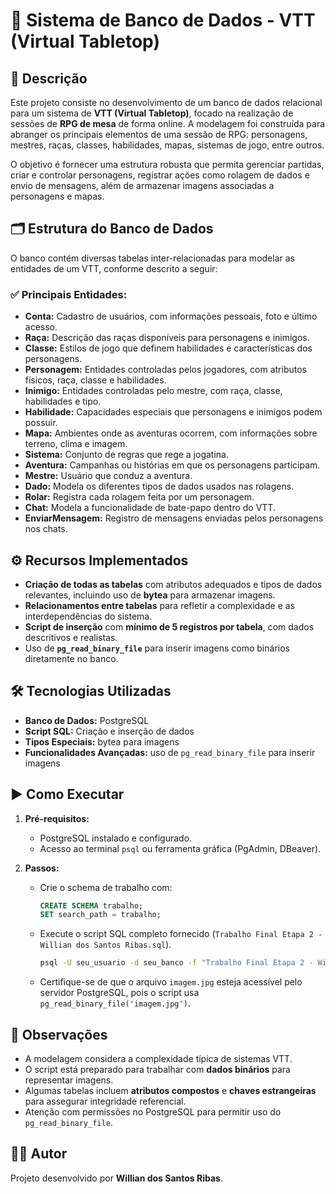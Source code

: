 
# 🎲 Sistema de Banco de Dados - VTT (Virtual Tabletop)

## 📖 Descrição

Este projeto consiste no desenvolvimento de um banco de dados relacional para um sistema de **VTT (Virtual Tabletop)**, focado na realização de sessões de **RPG de mesa** de forma online. A modelagem foi construída para abranger os principais elementos de uma sessão de RPG: personagens, mestres, raças, classes, habilidades, mapas, sistemas de jogo, entre outros.

O objetivo é fornecer uma estrutura robusta que permita gerenciar partidas, criar e controlar personagens, registrar ações como rolagem de dados e envio de mensagens, além de armazenar imagens associadas a personagens e mapas.

## 🗂️ Estrutura do Banco de Dados

O banco contém diversas tabelas inter-relacionadas para modelar as entidades de um VTT, conforme descrito a seguir:

### ✅ Principais Entidades:

- **Conta:** Cadastro de usuários, com informações pessoais, foto e último acesso.
- **Raça:** Descrição das raças disponíveis para personagens e inimigos.
- **Classe:** Estilos de jogo que definem habilidades e características dos personagens.
- **Personagem:** Entidades controladas pelos jogadores, com atributos físicos, raça, classe e habilidades.
- **Inimigo:** Entidades controladas pelo mestre, com raça, classe, habilidades e tipo.
- **Habilidade:** Capacidades especiais que personagens e inimigos podem possuir.
- **Mapa:** Ambientes onde as aventuras ocorrem, com informações sobre terreno, clima e imagem.
- **Sistema:** Conjunto de regras que rege a jogatina.
- **Aventura:** Campanhas ou histórias em que os personagens participam.
- **Mestre:** Usuário que conduz a aventura.
- **Dado:** Modela os diferentes tipos de dados usados nas rolagens.
- **Rolar:** Registra cada rolagem feita por um personagem.
- **Chat:** Modela a funcionalidade de bate-papo dentro do VTT.
- **EnviarMensagem:** Registro de mensagens enviadas pelos personagens nos chats.

## ⚙️ Recursos Implementados

- **Criação de todas as tabelas** com atributos adequados e tipos de dados relevantes, incluindo uso de **bytea** para armazenar imagens.
- **Relacionamentos entre tabelas** para refletir a complexidade e as interdependências do sistema.
- **Script de inserção** com **mínimo de 5 registros por tabela**, com dados descritivos e realistas.
- Uso de **`pg_read_binary_file`** para inserir imagens como binários diretamente no banco.

## 🛠️ Tecnologias Utilizadas

- **Banco de Dados:** PostgreSQL
- **Script SQL:** Criação e inserção de dados
- **Tipos Especiais:** bytea para imagens
- **Funcionalidades Avançadas:** uso de `pg_read_binary_file` para inserir imagens

## ▶️ Como Executar

1. **Pré-requisitos:**
   - PostgreSQL instalado e configurado.
   - Acesso ao terminal `psql` ou ferramenta gráfica (PgAdmin, DBeaver).

2. **Passos:**
   - Crie o schema de trabalho com:

     ```sql
     CREATE SCHEMA trabalho;
     SET search_path = trabalho;
     ```

   - Execute o script SQL completo fornecido (`Trabalho Final Etapa 2 - Willian dos Santos Ribas.sql`).

     ```bash
     psql -U seu_usuario -d seu_banco -f "Trabalho Final Etapa 2 - Willian dos Santos Ribas.sql"
     ```

   - Certifique-se de que o arquivo `imagem.jpg` esteja acessível pelo servidor PostgreSQL, pois o script usa `pg_read_binary_file('imagem.jpg')`.

## 📝 Observações

- A modelagem considera a complexidade típica de sistemas VTT.
- O script está preparado para trabalhar com **dados binários** para representar imagens.
- Algumas tabelas incluem **atributos compostos** e **chaves estrangeiras** para assegurar integridade referencial.
- Atenção com permissões no PostgreSQL para permitir uso do `pg_read_binary_file`.

## 👨‍💻 Autor

Projeto desenvolvido por **Willian dos Santos Ribas**.
